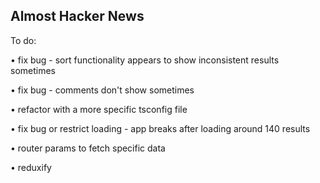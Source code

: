 ## Almost Hacker News

<p>To do:</p>
<p>• fix bug - sort functionality appears to show inconsistent results sometimes</p>
<p>• fix bug - comments don't show sometimes</p>
<p>• refactor with a more specific tsconfig file</p>
<p>• fix bug or restrict loading - app breaks after loading around 140 results</p>
<p>• router params to fetch specific data</p>
<p>• reduxify<p>
